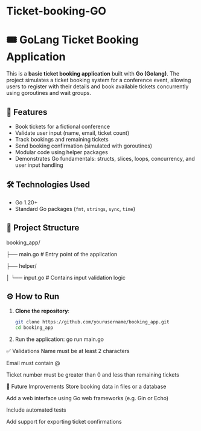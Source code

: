 
# Ticket-booking-GO

# 🎟️ GoLang Ticket Booking Application

This is a **basic ticket booking application** built with **Go (Golang)**. The project simulates a ticket booking system for a conference event, allowing users to register with their details and book available tickets concurrently using goroutines and wait groups.

## 🚀 Features

- Book tickets for a fictional conference
- Validate user input (name, email, ticket count)
- Track bookings and remaining tickets
- Send booking confirmation (simulated with goroutines)
- Modular code using helper packages
- Demonstrates Go fundamentals: structs, slices, loops, concurrency, and user input handling

## 🛠️ Technologies Used

- Go 1.20+
- Standard Go packages (`fmt`, `strings`, `sync`, `time`)

## 📂 Project Structure

booking_app/

├── main.go # Entry point of the application

├── helper/

│ └── input.go # Contains input validation logic


## ⚙️ How to Run

1. **Clone the repository**:
   ```bash
   git clone https://github.com/yourusername/booking_app.git
   cd booking_app

2. Run the application:
go run main.go

✅ Validations
Name must be at least 2 characters

Email must contain @

Ticket number must be greater than 0 and less than remaining tickets

📌 Future Improvements
Store booking data in files or a database

Add a web interface using Go web frameworks (e.g. Gin or Echo)

Include automated tests

Add support for exporting ticket confirmations


